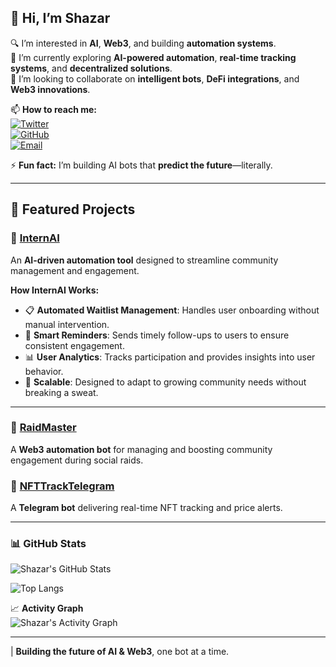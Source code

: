 ## 👋 Hi, I’m Shazar  
🔍 I’m interested in **AI**, **Web3**, and building **automation systems**.  
🌱 I’m currently exploring **AI-powered automation**, **real-time tracking systems**, and **decentralized solutions**.  
🤝 I’m looking to collaborate on **intelligent bots**, **DeFi integrations**, and **Web3 innovations**.  

📫 **How to reach me:**  
[![Twitter](https://img.shields.io/badge/Twitter-%40czar__crypt-1DA1F2?style=flat&logo=twitter&logoColor=white)](https://twitter.com/czar_crypt)  
[![GitHub](https://img.shields.io/badge/GitHub-wave745-000000?style=flat&logo=github&logoColor=white)](https://github.com/wave745)  
[![Email](https://img.shields.io/badge/Email-shazarno1%40gmail.com-red?style=flat&logo=gmail&logoColor=white)](mailto:shazarno1@gmail.com)  

⚡ **Fun fact:** I’m building AI bots that **predict the future**—literally.  

---

## 🚀 Featured Projects  

### 🧠 [**InternAI**](https://github.com/wave745/internai-waitlist)  
An **AI-driven automation tool** designed to streamline community management and engagement.  

**How InternAI Works:**  
- 📋 **Automated Waitlist Management**: Handles user onboarding without manual intervention.  
- 🔔 **Smart Reminders**: Sends timely follow-ups to users to ensure consistent engagement.  
- 📊 **User Analytics**: Tracks participation and provides insights into user behavior.  
- 🚀 **Scalable**: Designed to adapt to growing community needs without breaking a sweat.  

---

### 🤖 [**RaidMaster**](https://github.com/wave745/raidmaster)  
A **Web3 automation bot** for managing and boosting community engagement during social raids.

### 🔔 [**NFTTrackTelegram**](https://github.com/wave745/NFTTrackTelegram)  
A **Telegram bot** delivering real-time NFT tracking and price alerts.

---

### 📊 GitHub Stats  

![Shazar's GitHub Stats](https://github-readme-stats.vercel.app/api?username=wave745&show_icons=true&theme=radical)  

![Top Langs](https://github-readme-stats.vercel.app/api/top-langs/?username=wave745&layout=compact&theme=radical)  

📈 **Activity Graph**  
![Shazar's Activity Graph](https://github-profile-summary-cards.vercel.app/api/cards/profile-details?username=wave745&theme=radical)

---

| **Building the future of AI & Web3**, one bot at a time.
